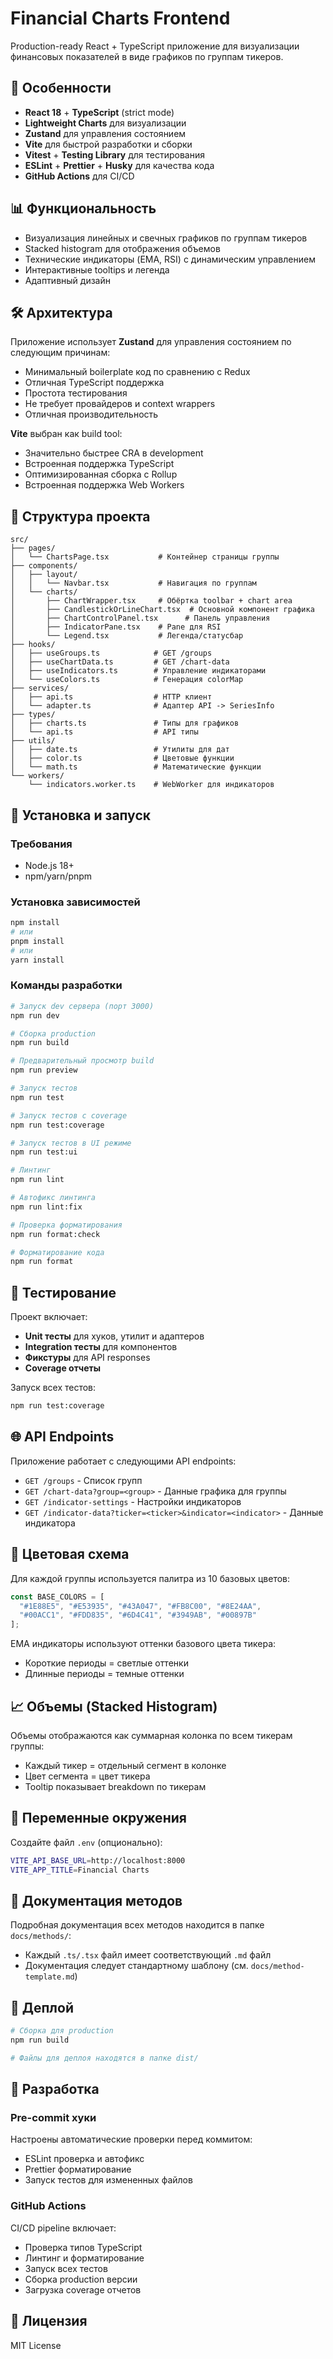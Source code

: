 # Financial Charts Frontend

Production-ready React + TypeScript приложение для визуализации финансовых показателей в виде графиков по группам тикеров.

## 🚀 Особенности

- **React 18** + **TypeScript** (strict mode)
- **Lightweight Charts** для визуализации
- **Zustand** для управления состоянием
- **Vite** для быстрой разработки и сборки
- **Vitest** + **Testing Library** для тестирования
- **ESLint** + **Prettier** + **Husky** для качества кода
- **GitHub Actions** для CI/CD

## 📊 Функциональность

- Визуализация линейных и свечных графиков по группам тикеров
- Stacked histogram для отображения объемов
- Технические индикаторы (EMA, RSI) с динамическим управлением
- Интерактивные tooltips и легенда
- Адаптивный дизайн

## 🛠 Архитектура

Приложение использует **Zustand** для управления состоянием по следующим причинам:
- Минимальный boilerplate код по сравнению с Redux
- Отличная TypeScript поддержка
- Простота тестирования
- Не требует провайдеров и context wrappers
- Отличная производительность

**Vite** выбран как build tool:
- Значительно быстрее CRA в development
- Встроенная поддержка TypeScript
- Оптимизированная сборка с Rollup
- Встроенная поддержка Web Workers

## 📁 Структура проекта

```
src/
├── pages/
│   └── ChartsPage.tsx           # Контейнер страницы группы
├── components/
│   ├── layout/
│   │   └── Navbar.tsx           # Навигация по группам
│   └── charts/
│       ├── ChartWrapper.tsx     # Обёртка toolbar + chart area
│       ├── CandlestickOrLineChart.tsx  # Основной компонент графика
│       ├── ChartControlPanel.tsx      # Панель управления
│       ├── IndicatorPane.tsx    # Pane для RSI
│       └── Legend.tsx           # Легенда/статусбар
├── hooks/
│   ├── useGroups.ts            # GET /groups
│   ├── useChartData.ts         # GET /chart-data
│   ├── useIndicators.ts        # Управление индикаторами
│   └── useColors.ts            # Генерация colorMap
├── services/
│   ├── api.ts                  # HTTP клиент
│   └── adapter.ts              # Адаптер API -> SeriesInfo
├── types/
│   ├── charts.ts               # Типы для графиков
│   └── api.ts                  # API типы
├── utils/
│   ├── date.ts                 # Утилиты для дат
│   ├── color.ts                # Цветовые функции
│   └── math.ts                 # Математические функции
└── workers/
    └── indicators.worker.ts    # WebWorker для индикаторов
```

## 🔧 Установка и запуск

### Требования
- Node.js 18+ 
- npm/yarn/pnpm

### Установка зависимостей
```bash
npm install
# или
pnpm install
# или  
yarn install
```

### Команды разработки

```bash
# Запуск dev сервера (порт 3000)
npm run dev

# Сборка production
npm run build

# Предварительный просмотр build
npm run preview

# Запуск тестов
npm run test

# Запуск тестов с coverage
npm run test:coverage

# Запуск тестов в UI режиме
npm run test:ui

# Линтинг
npm run lint

# Автофикс линтинга
npm run lint:fix

# Проверка форматирования
npm run format:check

# Форматирование кода
npm run format
```

## 🧪 Тестирование

Проект включает:
- **Unit тесты** для хуков, утилит и адаптеров
- **Integration тесты** для компонентов
- **Фикстуры** для API responses
- **Coverage отчеты**

Запуск всех тестов:
```bash
npm run test:coverage
```

## 🌐 API Endpoints

Приложение работает с следующими API endpoints:

- `GET /groups` - Список групп
- `GET /chart-data?group=<group>` - Данные графика для группы  
- `GET /indicator-settings` - Настройки индикаторов
- `GET /indicator-data?ticker=<ticker>&indicator=<indicator>` - Данные индикатора

## 🎨 Цветовая схема

Для каждой группы используется палитра из 10 базовых цветов:
```typescript
const BASE_COLORS = [
  "#1E88E5", "#E53935", "#43A047", "#FB8C00", "#8E24AA",
  "#00ACC1", "#FDD835", "#6D4C41", "#3949AB", "#00897B"
];
```

EMA индикаторы используют оттенки базового цвета тикера:
- Короткие периоды = светлые оттенки
- Длинные периоды = темные оттенки

## 📈 Объемы (Stacked Histogram)

Объемы отображаются как суммарная колонка по всем тикерам группы:
- Каждый тикер = отдельный сегмент в колонке
- Цвет сегмента = цвет тикера
- Tooltip показывает breakdown по тикерам

## 🔧 Переменные окружения

Создайте файл `.env` (опционально):
```bash
VITE_API_BASE_URL=http://localhost:8000
VITE_APP_TITLE=Financial Charts
```

## 📝 Документация методов

Подробная документация всех методов находится в папке `docs/methods/`:
- Каждый `.ts/.tsx` файл имеет соответствующий `.md` файл
- Документация следует стандартному шаблону (см. `docs/method-template.md`)

## 🚀 Деплой

```bash
# Сборка для production
npm run build

# Файлы для деплоя находятся в папке dist/
```

## 🤝 Разработка

### Pre-commit хуки
Настроены автоматические проверки перед коммитом:
- ESLint проверка и автофикс
- Prettier форматирование
- Запуск тестов для измененных файлов

### GitHub Actions
CI/CD pipeline включает:
- Проверка типов TypeScript
- Линтинг и форматирование
- Запуск всех тестов
- Сборка production версии
- Загрузка coverage отчетов

## 📄 Лицензия

MIT License
